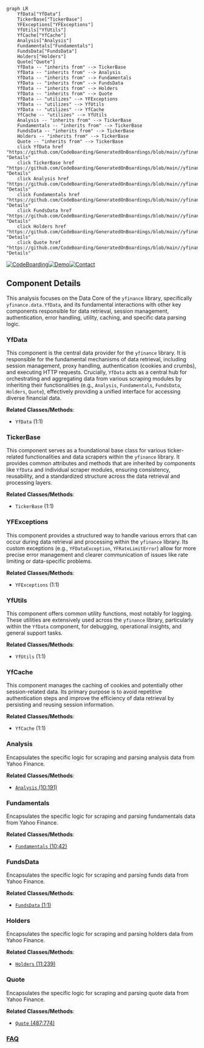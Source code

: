```mermaid
graph LR
    YfData["YfData"]
    TickerBase["TickerBase"]
    YFExceptions["YFExceptions"]
    YfUtils["YfUtils"]
    YfCache["YfCache"]
    Analysis["Analysis"]
    Fundamentals["Fundamentals"]
    FundsData["FundsData"]
    Holders["Holders"]
    Quote["Quote"]
    YfData -- "inherits from" --> TickerBase
    YfData -- "inherits from" --> Analysis
    YfData -- "inherits from" --> Fundamentals
    YfData -- "inherits from" --> FundsData
    YfData -- "inherits from" --> Holders
    YfData -- "inherits from" --> Quote
    YfData -- "utilizes" --> YFExceptions
    YfData -- "utilizes" --> YfUtils
    YfData -- "utilizes" --> YfCache
    YfCache -- "utilizes" --> YfUtils
    Analysis -- "inherits from" --> TickerBase
    Fundamentals -- "inherits from" --> TickerBase
    FundsData -- "inherits from" --> TickerBase
    Holders -- "inherits from" --> TickerBase
    Quote -- "inherits from" --> TickerBase
    click YfData href "https://github.com/CodeBoarding/GeneratedOnBoardings/blob/main//yfinance/YfData.md" "Details"
    click TickerBase href "https://github.com/CodeBoarding/GeneratedOnBoardings/blob/main//yfinance/TickerBase.md" "Details"
    click Analysis href "https://github.com/CodeBoarding/GeneratedOnBoardings/blob/main//yfinance/Analysis.md" "Details"
    click Fundamentals href "https://github.com/CodeBoarding/GeneratedOnBoardings/blob/main//yfinance/Fundamentals.md" "Details"
    click FundsData href "https://github.com/CodeBoarding/GeneratedOnBoardings/blob/main//yfinance/FundsData.md" "Details"
    click Holders href "https://github.com/CodeBoarding/GeneratedOnBoardings/blob/main//yfinance/Holders.md" "Details"
    click Quote href "https://github.com/CodeBoarding/GeneratedOnBoardings/blob/main//yfinance/Quote.md" "Details"
```
[![CodeBoarding](https://img.shields.io/badge/Generated%20by-CodeBoarding-9cf?style=flat-square)](https://github.com/CodeBoarding/CodeBoarding)[![Demo](https://img.shields.io/badge/Try%20our-Demo-blue?style=flat-square)](https://www.codeboarding.org/demo)[![Contact](https://img.shields.io/badge/Contact%20us%20-%20contact@codeboarding.org-lightgrey?style=flat-square)](mailto:contact@codeboarding.org)

## Component Details

This analysis focuses on the Data Core of the `yfinance` library, specifically `yfinance.data.YfData`, and its fundamental interactions with other key components responsible for data retrieval, session management, authentication, error handling, utility, caching, and specific data parsing logic.

### YfData
This component is the central data provider for the `yfinance` library. It is responsible for the fundamental mechanisms of data retrieval, including session management, proxy handling, authentication (cookies and crumbs), and executing HTTP requests. Crucially, `YfData` acts as a central hub for orchestrating and aggregating data from various scraping modules by inheriting their functionalities (e.g., `Analysis`, `Fundamentals`, `FundsData`, `Holders`, `Quote`), effectively providing a unified interface for accessing diverse financial data.


**Related Classes/Methods**:

- `YfData` (1:1)


### TickerBase
This component serves as a foundational base class for various ticker-related functionalities and data scrapers within the `yfinance` library. It provides common attributes and methods that are inherited by components like `YfData` and individual scraper modules, ensuring consistency, reusability, and a standardized structure across the data retrieval and processing layers.


**Related Classes/Methods**:

- `TickerBase` (1:1)


### YFExceptions
This component provides a structured way to handle various errors that can occur during data retrieval and processing within the `yfinance` library. Its custom exceptions (e.g., `YFDataException`, `YFRateLimitError`) allow for more precise error management and clearer communication of issues like rate limiting or data-specific problems.


**Related Classes/Methods**:

- `YFExceptions` (1:1)


### YfUtils
This component offers common utility functions, most notably for logging. These utilities are extensively used across the `yfinance` library, particularly within the `YfData` component, for debugging, operational insights, and general support tasks.


**Related Classes/Methods**:

- `YfUtils` (1:1)


### YfCache
This component manages the caching of cookies and potentially other session-related data. Its primary purpose is to avoid repetitive authentication steps and improve the efficiency of data retrieval by persisting and reusing session information.


**Related Classes/Methods**:

- `YfCache` (1:1)


### Analysis
Encapsulates the specific logic for scraping and parsing analysis data from Yahoo Finance.


**Related Classes/Methods**:

- <a href="https://github.com/ranaroussi/yfinance/blob/master/yfinance/scrapers/analysis.py#L10-L191" target="_blank" rel="noopener noreferrer">`Analysis` (10:191)</a>


### Fundamentals
Encapsulates the specific logic for scraping and parsing fundamentals data from Yahoo Finance.


**Related Classes/Methods**:

- <a href="https://github.com/ranaroussi/yfinance/blob/master/yfinance/scrapers/fundamentals.py#L10-L42" target="_blank" rel="noopener noreferrer">`Fundamentals` (10:42)</a>


### FundsData
Encapsulates the specific logic for scraping and parsing funds data from Yahoo Finance.


**Related Classes/Methods**:

- <a href="https://github.com/ranaroussi/yfinance/blob/master/doc/source/reference/examples/funds_data.py#L1-L1" target="_blank" rel="noopener noreferrer">`FundsData` (1:1)</a>


### Holders
Encapsulates the specific logic for scraping and parsing holders data from Yahoo Finance.


**Related Classes/Methods**:

- <a href="https://github.com/ranaroussi/yfinance/blob/master/yfinance/scrapers/holders.py#L11-L239" target="_blank" rel="noopener noreferrer">`Holders` (11:239)</a>


### Quote
Encapsulates the specific logic for scraping and parsing quote data from Yahoo Finance.


**Related Classes/Methods**:

- <a href="https://github.com/ranaroussi/yfinance/blob/master/yfinance/scrapers/quote.py#L487-L774" target="_blank" rel="noopener noreferrer">`Quote` (487:774)</a>




### [FAQ](https://github.com/CodeBoarding/GeneratedOnBoardings/tree/main?tab=readme-ov-file#faq)